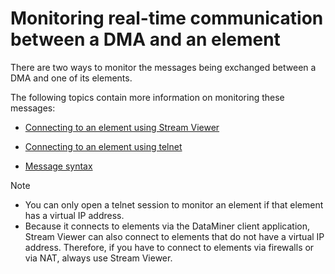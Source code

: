 # Monitoring real-time communication between a DMA and an element

There are two ways to monitor the messages being exchanged between a DMA and one of its elements.

The following topics contain more information on monitoring these messages:

- [Connecting to an element using Stream Viewer](Connecting_to_an_element_using_Stream_Viewer.md)

- [Connecting to an element using telnet](Connecting_to_an_element_using_telnet.md)

- [Message syntax](Message_syntax.md)

> [!NOTE]
> -  You can only open a telnet session to monitor an element if that element has a virtual IP address.
> -  Because it connects to elements via the DataMiner client application, Stream Viewer can also connect to elements that do not have a virtual IP address. Therefore, if you have to connect to elements via firewalls or via NAT, always use Stream Viewer.
>
